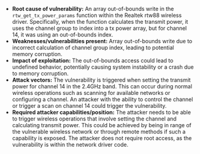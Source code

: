 - **Root cause of vulnerability:** An array out-of-bounds write in the `rtw_get_tx_power_params` function within the Realtek rtw88 wireless driver. Specifically, when the function calculates the transmit power, it uses the channel group to index into a tx power array, but for channel 14, it was using an out-of-bounds index.
- **Weaknesses/vulnerabilities present:** Array out-of-bounds write due to incorrect calculation of channel group index, leading to potential memory corruption.
- **Impact of exploitation:** The out-of-bounds access could lead to undefined behavior, potentially causing system instability or a crash due to memory corruption.
- **Attack vectors:** The vulnerability is triggered when setting the transmit power for channel 14 in the 2.4GHz band. This can occur during normal wireless operations such as scanning for available networks or configuring a channel. An attacker with the ability to control the channel or trigger a scan on channel 14 could trigger the vulnerability.
- **Required attacker capabilities/position:** The attacker needs to be able to trigger wireless operations that involve setting the channel and calculating transmit power. This could be achieved by being in range of the vulnerable wireless network or through remote methods if such a capability is exposed. The attacker does not require root access, as the vulnerability is within the network driver code.